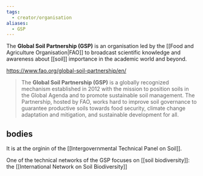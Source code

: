 ```yaml
---
tags:
  - creator/organisation
aliases:
  - GSP
---
```

The **Global Soil Partnership (GSP)** is an organisation led by the [[Food and Agriculture Organisation|FAO]] to broadcast scientific knowledge and awareness about [[soil]] importance in the academic world and beyond. 

https://www.fao.org/global-soil-partnership/en/
> The **Global Soil Partnership (GSP)** is a globally recognized mechanism established in 2012 with the mission to position soils in the Global Agenda and to promote sustainable soil management. The Partnership, hosted by FAO, works hard to improve soil governance to guarantee productive soils towards food security, climate change adaptation and mitigation, and sustainable development for all. 

## bodies
It is at the orginin of the [[Intergovernmental Technical Panel on Soil]].

One of the technical networks of the GSP focuses on [[soil biodiversity]]: the [[International Network on Soil Biodiversity]]